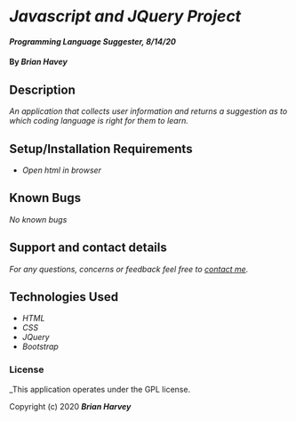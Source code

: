 # _Javascript and JQuery Project_

#### _Programming Language Suggester, 8/14/20_

#### By _Brian Havey_

## Description

_An application that collects user information and returns a suggestion as to which coding language is right for them to learn._

## Setup/Installation Requirements

* _Open html in browser_

## Known Bugs

_No known bugs_

## Support and contact details

_For any questions, concerns or feedback feel free to [contact me](mailto:brian.harv3y@gmail.com)._

## Technologies Used

* _HTML_
* _CSS_
* _JQuery_
* _Bootstrap_

### License

_This application operates under the GPL license.

Copyright (c) 2020 **_Brian Harvey_**